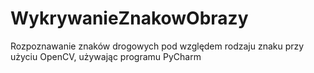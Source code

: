 # WykrywanieZnakowObrazy

Rozpoznawanie znaków drogowych pod względem rodzaju znaku przy użyciu OpenCV, używając programu PyCharm
